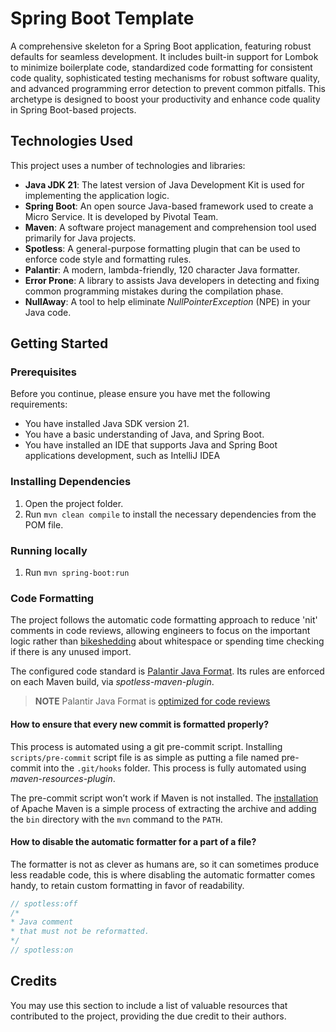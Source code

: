 # Spring Boot Template

A comprehensive skeleton for a Spring Boot application, featuring robust defaults for seamless development.
It includes built-in support for Lombok to minimize boilerplate code, standardized code formatting for consistent code
quality, sophisticated testing mechanisms for robust software quality, and advanced programming error detection to
prevent common pitfalls. This archetype is designed to boost your productivity and enhance code quality in
Spring Boot-based projects.

## Technologies Used

This project uses a number of technologies and libraries:

- **Java JDK 21**: The latest version of Java Development Kit is used for implementing the application logic.
- **Spring Boot**: An open source Java-based framework used to create a Micro Service. It is developed by Pivotal Team.
- **Maven**: A software project management and comprehension tool used primarily for Java projects.
- **Spotless**: A general-purpose formatting plugin that can be used to enforce code style and formatting rules.
- **Palantir**: A modern, lambda-friendly, 120 character Java formatter.
- **Error Prone**: A library to assists Java developers in detecting and fixing common programming mistakes during the compilation phase.
- **NullAway**: A tool to help eliminate _NullPointerException_ (NPE) in your Java code.

## Getting Started

### Prerequisites

Before you continue, please ensure you have met the following requirements:

- You have installed Java SDK version 21.
- You have a basic understanding of Java, and Spring Boot.
- You have installed an IDE that supports Java and Spring Boot applications development, such as IntelliJ IDEA

### Installing Dependencies

1. Open the project folder.
2. Run `mvn clean compile` to install the necessary dependencies from the POM file.

### Running locally

1. Run `mvn spring-boot:run`

### Code Formatting

The project follows the automatic code formatting approach to reduce 'nit' comments in code reviews, allowing engineers to
focus on the important logic rather than  [bikeshedding](https://en.wiktionary.org/wiki/bikeshedding) about whitespace
or spending time checking if there is any unused import.

The configured code standard is [Palantir Java Format](https://github.com/palantir/palantir-java-format). Its rules are
enforced on each Maven build, via _spotless-maven-plugin_.

>**NOTE**
> Palantir Java Format is  [optimized for code reviews](https://github.com/palantir/palantir-java-format#optimised-for-code-review)

#### How to ensure that every new commit is formatted properly?

This process is automated using a git pre-commit script. Installing `scripts/pre-commit` script file is as simple as putting
a file named pre-commit into the `.git/hooks` folder. This process is fully automated using _maven-resources-plugin_.

The pre-commit script won’t work if Maven is not installed. The [installation](https://maven.apache.org/install.html)
of Apache Maven is a simple process of extracting the archive and adding the `bin` directory with the `mvn` command to
the `PATH`.

#### How to disable the automatic formatter for a part of a file?

The formatter is not as clever as humans are, so it can sometimes produce less readable code, this is where disabling
the automatic formatter comes handy, to retain custom formatting in favor of readability.

```java
// spotless:off
/*
* Java comment
* that must not be reformatted.
*/
// spotless:on
```

## Credits

You may use this section to include a list of valuable resources that contributed to the project, providing the due
credit to their authors.

